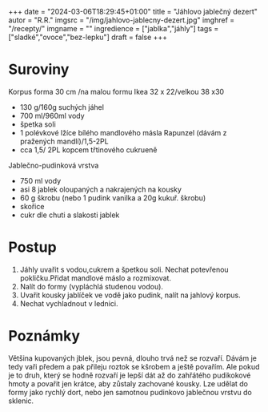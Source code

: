 
+++
date = "2024-03-06T18:29:45+01:00"
title = "Jáhlovo jablečný dezert"
autor = "R.R."
imgsrc = "/img/jahlovo-jablecny-dezert.jpg"
imghref = "/recepty/"
imgname = ""
ingredience = ["jablka","jáhly"]
tags = ["sladké","ovoce","bez-lepku"]
draft = false
+++


# Suroviny
Korpus forma 30 cm /na malou formu Ikea 32 x 22/velkou 38 x30

- 130 g/160g suchých jáhel
- 700 ml/960ml vody
- špetka soli
- 1 polévkové lžíce bílého mandlového másla Rapunzel (dávám z pražených mandlí)/1,5-2PL
- cca 1,5/ 2PL kopcem třtinového cukrueně

Jablečno-pudinková vrstva
- 750 ml vody 
- asi  8 jablek oloupaných a nakrajených na kousky
- 60 g škrobu (nebo 1 pudink vanilka a 20g kukuř. škrobu)
- skořice
- cukr dle chuti a slakosti jablek

# Postup
1. Jáhly uvařit s vodou,cukrem a špetkou soli. Nechat potevřenou pokličku.Přidat mandlové máslo a rozmixovat.
2. Nalít do formy (vypláchlá studenou vodou).
3. Uvařit kousky jablíček ve vodě jako pudink, nalít na jahlový korpus.
4. Nechat vychladnout v lednici.

# Poznámky
Většina kupovaných jblek, jsou pevná, dlouho trvá než se rozvaří. Dávám je tedy vaři předem a pak přileju roztok se kšrobem a ještě povařím.
Ale pokud je to druh, který se hodně rozvaří je lepší dát až do zahřátého pudikokové hmoty a povařit jen krátce, aby zůstaly zachované kousky.
Lze udělat do formy jako rychlý dort, nebo jen samotnou pudinkovo jablečnou vrstvu do sklenic.

<!-- --> 